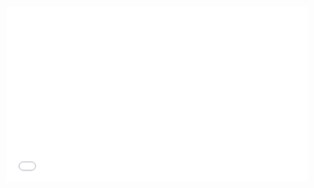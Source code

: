 <iframe class="slideshow" src="../jupyter_class_slides.html" frameborder=0 width="600" height="350"></iframe>